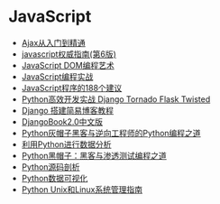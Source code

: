 # JavaScript

* <a href="https://sn9.us/file/632278-395986950" title="Ajax从入门到精通">Ajax从入门到精通</a>
* <a href="https://sn9.us/file/632278-395988474" title="javascript权威指南" target="_blank">javascript权威指南(第6版)</a>
* <a href="https://sn9.us/file/632278-395988477" title="JavaScript DOM编程艺术" target="_blank">JavaScript DOM编程艺术</a>
* <a href="https://sn9.us/file/632278-395989538" title="JavaScript编程实战" target="_blank">JavaScript编程实战</a>
* <a href="https://sn9.us/file/632278-395988642" title="JavaScript程序的188个建议" target="_blank">JavaScript程序的188个建议</a>
* <a href="https://sn9.us/file/632278-382528780" title="Python高效开发实战 Django Tornado Flask Twisted" target="_blank">Python高效开发实战 Django Tornado Flask Twisted</a>
* <a href="https://sn9.us/file/632278-375801176" title="Django 搭建简易博客教程 " target="_blank">Django 搭建简易博客教程 </a>
* <a href="https://sn9.us/file/632278-375801287" title="DjangoBook2.0中文版" target="_blank">DjangoBook2.0中文版</a>
* <a href="https://sn9.us/file/632278-377975269" title="Python灰帽子黑客与逆向工程师的Python编程之道" target="_blank">Python灰帽子黑客与逆向工程师的Python编程之道</a>
* <a href="https://sn9.us/file/632278-375811513" title="利用Python进行数据分析" target="_blank">利用Python进行数据分析</a>
* <a href="https://sn9.us/file/632278-382467869" title="Python黑帽子：黑客与渗透测试编程之道" target="_blank">Python黑帽子：黑客与渗透测试编程之道</a>
* <a href="https://sn9.us/file/632278-382527412" title="Python源码剖析" target="_blank">Python源码剖析</a>
* <a href="https://sn9.us/file/632278-382534102" title="Python数据可视化" target="_blank">Python数据可视化</a>
* <a href="https://sn9.us/file/632278-383858145" title="Python Unix和Linux系统管理指南" target="_blank">Python Unix和Linux系统管理指南</a>